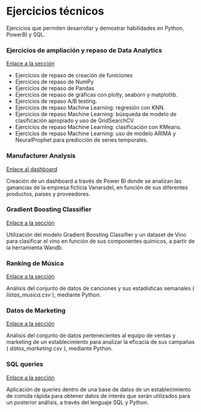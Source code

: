 # Ejercicios técnicos

Ejercicios que permiten desarrollar y demostrar habilidades en Python, PowerBI y SQL.

### Ejercicios de ampliación y repaso de Data Analytics

[Enlace a la sección](https://github.com/AlbaBoga/DataAnalyticsPorfolio/blob/main/TechnicalExercises/Ejercicios_ampliacion_Python.ipynb)

* Ejercicios de repaso de creación de funiciones
* Ejercicios de repaso de NumPy
* Ejercicios de repaso de Pandas
* Ejercicios de repaso de gráficas con plotly, seaborn y matplotlib.
* Ejercicios de repaso A/B testing.
* Ejercicios de repaso Machine Learning: regresión con KNN.
* Ejercicios de repaso Machine Learning: búsqueda de modelo de clasificación apropiado y uso de GridSearchCV.
* Ejercicios de repaso Machine Learning: clasificación con KMeans.
* Ejercicios de repaso Machine Learning: uso de modelo ARIMA y NeuralProphet para predicción de series temporales.

### Manufacturer Analysis

[Enlace al dashboard](https://manufacturer.streamlit.app/)

Creación de un dashboard a través de Power BI donde se analizan las ganancias de la empresa ficticia Vanarsdel, en función de sus diferentes productos, países y proveedores.

### Gradient Boosting Classifier

[Enlace a la sección](https://github.com/AlbaBoga/WandbGradientBoostingClassifier)

Utilización del modelo Gradient Boosting Classifier y un dataset de Vino para clasificar el vino en función de sus componentes químicos, a partir de la herramienta Wandb.

### Ranking de Música

[Enlace a la sección](https://github.com/AlbaBoga/DataAnalyticsPorfolio/blob/main/TechnicalExercises/Ejercicio_1_Ranking_de_m%C3%BAsica.ipynb)

Análisis del conjunto de datos de canciones y sus estadísticas semanales ( *listas_musica.csv* ), mediante Python.

### Datos de Marketing

[Enlace a la sección](https://github.com/AlbaBoga/DataAnalyticsPorfolio/blob/main/TechnicalExercises/Ejercicio_2_Datos_Marketing.ipynb)

Análisis del conjunto de datos pertenecientes al equipo de ventas y marketing de un establecimiento para analizar la eficacia de sus campañas ( *datos_marketing.csv* ), mediante Python.

### SQL queries

[Enlace a la sección](https://github.com/AlbaBoga/DataAnalyticsPorfolio/blob/main/TechnicalExercises/SQLqueries.ipynb)

Aplicación de queries dentro de una base de datos de un establecimiento de comida rápida para obtener datos de interés que serán utilizados para un posterior análisis, a través del lenguaje SQL y Python.
